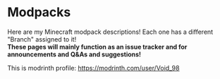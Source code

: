 # Modpacks 
Here are my Minecraft modpack descriptions! Each one has a different "Branch" assigned to it!                                                                               
**These pages will mainly function as an issue tracker and for announcements and Q&As and suggestions!**

This is modrinth profile:
https://modrinth.com/user/Void_98
